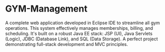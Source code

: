 # GYM-Management
A complete web application developed in Eclipse IDE to streamline all gym operations.  This system effectively manages memberships, billing, and scheduling. It's built on a robust Java EE stack: JSP (UI), Java Servlets (Logic), JDBC (Database Link), and SQL (Data Storage). A perfect project demonstrating full-stack development and MVC principles.
